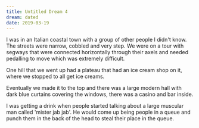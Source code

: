 ```yaml
---
title: Untitled Dream 4
dream: dated
date: 2019-03-19
---
```


I was in an Italian coastal town with a group of other people I didn't know.
The streets were narrow, cobbled and very step. We were on a tour with segways that were connected horizontally through their axels and needed pedalling to move which was extremely difficult.

One hill that we went up had a plateau that had an ice cream shop on it, where we stopped to all get ice creams.

Eventually we made it to the top and there was a large modern hall with dark blue curtains covering the windows, there was a casino and bar inside.

I was getting a drink when people started talking about a large muscular man called 'mister jab jab'. He would come up being people in a queue and punch them in the back of the head to steal their place in the queue.